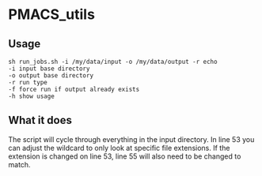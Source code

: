 # PMACS_utils

## Usage
```
sh run_jobs.sh -i /my/data/input -o /my/data/output -r echo 
-i input base directory
-o output base directory
-r run type
-f force run if output already exists
-h show usage
```

## What it does
The script will cycle through everything in the input directory. In line 53 you can adjust the wildcard to only look at specific file extensions. If the extension is changed on line 53, line 55 will also need to be changed to match.